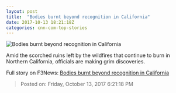 ```yaml
---
layout: post
title:  "Bodies burnt beyond recognition in California"
date: 2017-10-13 18:21:18Z
categories: cnn-com-top-stories
---
```


![Bodies burnt beyond recognition in California](http://i2.cdn.cnn.com/cnnnext/dam/assets/171012110235-31-california-wildfires-1011-super-tease.jpg)

Amid the scorched ruins left by the wildfires that continue to burn in Northern California, officials are making grim discoveries.


Full story on F3News: [Bodies burnt beyond recognition in California](http://www.f3nws.com/n/MBgfeH)

> Posted on: Friday, October 13, 2017 6:21:18 PM
